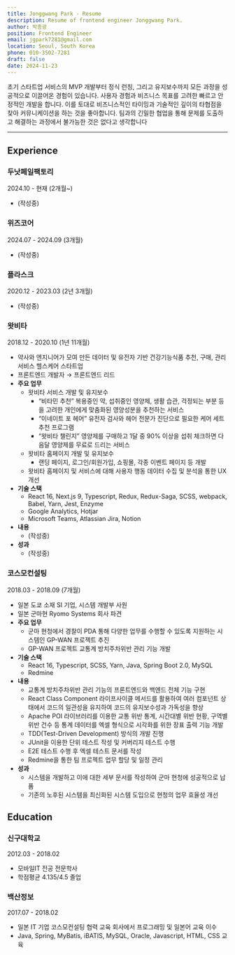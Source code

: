 ```yaml
---
title: Jonggwang Park - Resume
description: Resume of frontend engineer Jonggwang Park.
author: 박종광
position: Frontend Engineer
email: jgpark7281@gmail.com
location: Seoul, South Korea
phone: 010-3502-7281
draft: false
date: 2024-11-23
---
```


초기 스타트업 서비스의 MVP 개발부터 정식 런칭, 그리고 유지보수까지 모든 과정을 성공적으로 이끌어온 경험이 있습니다.
사용자 경험과 비즈니스 목표를 고려한 빠르고 안정적인 개발을 합니다.
이를 토대로 비즈니스적인 타이밍과 기술적인 깊이의 타협점을 찾아 커뮤니케이션을 하는 것을 좋아합니다.
팀과의 긴밀한 협업을 통해 문제를 도출하고 해결하는 과정에서 불가능한 것은 없다고 생각합니다

---

## Experience

### 두낫페일팩토리

2024.10 - 현재 (2개월~)

- (작성중)

### 위즈코어

2024.07 - 2024.09 (3개월)

- (작성중)

### 플라스크

2020.12 - 2023.03 (2년 3개월)

- (작성중)

### 왓비타

2018.12 - 2020.10 (1년 11개월)

- 약사와 엔지니어가 모여 만든 데이터 및 유전자 기반 건강기능식품 추천, 구매, 관리서비스 헬스케어 스타트업
- 프론트엔드 개발자 → 프론트엔드 리드
- **주요 업무**
  - 왓비타 서비스 개발 및 유지보수
    - “비타민 추천” 복용중인 약,  섭취중인 영양제, 생활 습관, 걱정되는 부분 등을 고려한 개인에게 맞춤화된 영양성분을 추천하는 서비스
    - “이네이트 포 헤어” 유전자 검사와 헤어 전문가 진단으로 필요한 케어 세트 추천 프로그램
    - “왓비타 챌린지” 영양제를 구매하고 1달 중 90% 이상을 섭취 체크하면 다음달 영양제를 무료로 드리는 서비스
  - 왓비타 홈페이지 개발 및 유지보수
    - 랜딩 페이지, 로그인/회원가입, 쇼핑몰, 각종 이벤트 페이지 등 개발
  - 왓비타 홈페이지 및 서비스에 대해 사용자 행동 데이터 수집 및 분석을 통한 UX 개선
- **기술 스택**
  - React 16, Next.js 9, Typescript, Redux, Redux-Saga, SCSS, webpack, Babel, Yarn, Jest, Enzyme
  - Google Analytics, Hotjar
  - Microsoft Teams, Atlassian Jira, Notion
- **내용**
  - (작성중)
- **성과**
  - (작성중)

### 코스모컨설팅

2018.03 - 2018.09 (7개월)

- 일본 도쿄 소재 SI 기업, 시스템 개발부 사원
- 일본 군마현 Ryomo Systems 회사 파견
- **주요 업무**
  - 군마 현청에서 경찰이 PDA 통해 다양한 업무를 수행할 수 있도록 지원하는 시스템인 GP-WAN 프로젝트 추진
  - GP-WAN 프로젝트 교통계 방치주차위반 관리 기능 개발
- **기술 스택**
  - React 16, Typescript, SCSS, Yarn, Java, Spring Boot 2.0, MySQL
  - Redmine
- **내용**
  - 교통계 방치주차위반 관리 기능의 프론트엔드와 백엔드 전체 기능 구현
  - React Class Component 라이프사이클 메서드를 활용하여 여러 컴포넌트 상태에서 코드의 일관성을 유지하여 코드의 유지보수성과 가독성을 향상
  - Apache POI 라이브러리를 이용한 교통 위반 통계, 시간대별 위반 현황, 구역별 위반 건수 등 통계 데이터를 엑셀 형식으로 시각화를 위한 장표 출력 기능 개발
  - TDD(Test-Driven Development) 방식의 개발 진행
  - JUnit을 이용한 단위 테스트 작성 및 커버리지 테스트 수행
  - E2E 테스트 수행 후 엑셀 테스트 문서를 작성
  - Redmine을 통한 팀 프로젝트 업무 할당 및 일정 관리
- **성과**
  - 시스템을 개발하고 이에 대한 세부 문서를 작성하여 군마 현청에 성공적으로 납품
  - 기존의 노후된 시스템을 최신화된 시스템 도입으로 현청의 업무 효율성 개선

## Education

### 신구대학교

2012.03 - 2018.02

- 모바일IT 전공 전문학사
- 학점평균 4.135/4.5 졸업

### 백산정보

2017.07 - 2018.02

- 일본 IT 기업 코스모컨설팅 협력 교육 회사에서 프로그래밍 및 일본어 교육 이수
- Java, Spring, MyBatis, iBATIS, MySQL, Oracle, Javascript, HTML, CSS 교육
